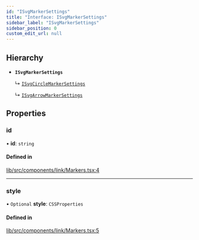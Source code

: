```yaml
---
id: "ISvgMarkerSettings"
title: "Interface: ISvgMarkerSettings"
sidebar_label: "ISvgMarkerSettings"
sidebar_position: 0
custom_edit_url: null
---
```


## Hierarchy

- **`ISvgMarkerSettings`**

  ↳ [`ISvgCircleMarkerSettings`](ISvgCircleMarkerSettings)

  ↳ [`ISvgArrowMarkerSettings`](ISvgArrowMarkerSettings)

## Properties

### id

• **id**: `string`

#### Defined in

[lib/src/components/link/Markers.tsx:4](https://github.com/tokarchyn/react-easy-diagram/blob/370fa2c/lib/src/components/link/Markers.tsx#L4)

___

### style

• `Optional` **style**: `CSSProperties`

#### Defined in

[lib/src/components/link/Markers.tsx:5](https://github.com/tokarchyn/react-easy-diagram/blob/370fa2c/lib/src/components/link/Markers.tsx#L5)
